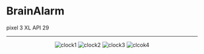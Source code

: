 ﻿# BrainAlarm
pixel 3 XL API 29

---
<div align="center">
  
![clock1](https://github.com/l2yujw/BrainAlarm/assets/49338509/4f17d10f-29fd-4445-90ee-4171173102bb)
![clock2](https://github.com/l2yujw/BrainAlarm/assets/49338509/69b2f169-562b-426b-b64b-94510218eb4d)
![clock3](https://github.com/l2yujw/BrainAlarm/assets/49338509/55bb7b79-96ec-4324-a4d3-17382711f22f)
![clcok4](https://github.com/l2yujw/BrainAlarm/assets/49338509/b11a8007-0086-4887-997f-5dc8943bf0b0)

</div>
